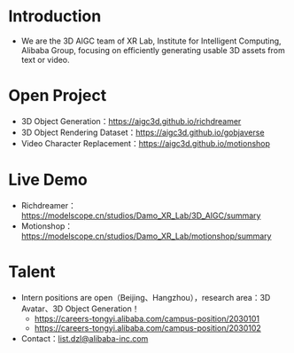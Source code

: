 # Introduction
+ We are the 3D AIGC team of XR Lab, Institute for Intelligent Computing, Alibaba Group, focusing on efficiently generating usable 3D assets from text or video.

# Open Project
+ 3D Object Generation：https://aigc3d.github.io/richdreamer
+ 3D Object Rendering Dataset：https://aigc3d.github.io/gobjaverse
+ Video Character Replacement：https://aigc3d.github.io/motionshop

# Live Demo
+ Richdreamer：https://modelscope.cn/studios/Damo_XR_Lab/3D_AIGC/summary
+ Motionshop：https://modelscope.cn/studios/Damo_XR_Lab/motionshop/summary

# Talent
+ Intern positions are open（Beijing、Hangzhou），research area：3D Avatar、3D Object Generation！
  + https://careers-tongyi.alibaba.com/campus-position/2030101
  + https://careers-tongyi.alibaba.com/campus-position/2030102
+ Contact：list.dzl@alibaba-inc.com

